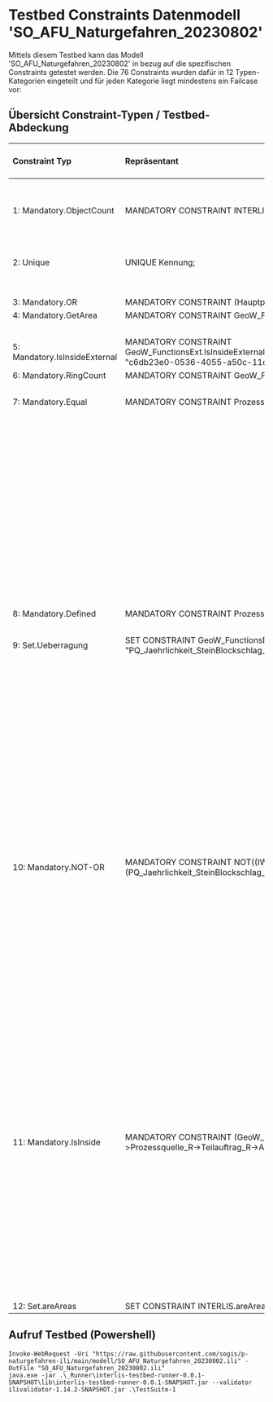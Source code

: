# Testbed Constraints Datenmodell 'SO_AFU_Naturgefahren_20230802'

Mittels diesem Testbed kann das Modell 'SO_AFU_Naturgefahren_20230802' in bezug auf die spezifischen Constraints getestet werden.
Die 76 Constraints wurden dafür in 12 Typen-Kategorien eingeteilt und für jeden Kategorie liegt mindestens ein Failcase vor:

## Übersicht Constraint-Typen / Testbed-Abdeckung

|Constraint Typ|Repräsentant|Liste der Constraints|Failcase im Testbed|
|:----|:----|:----|:----|
|1: Mandatory.ObjectCount|MANDATORY CONSTRAINT INTERLIS.objectCount(THIS)==1;|CheckAuftragEintrag|Der Failcase beschreibt einen zweiten Auftrag.|
| | |CheckWasserkennwerte| |
|2: Unique|UNIQUE Kennung;|CheckAuftragKennungen|OK|
| | |CheckTeilauftragEindeutigkeit| |
| | |CheckProzessquelleKennung| |
|3: Mandatory.OR|MANDATORY CONSTRAINT (Hauptprozess != #Wasser) OR Wasserkennwerte;|CheckTeilauftragWasserKennwert|OK|
|4: Mandatory.GetArea|MANDATORY CONSTRAINT GeoW_FunctionsExt.GetArea(THIS,"Geometrie") > 100;|CheckAbklperimeterFlaechenGroesse|OK|
| | |CheckBefundFlaechenGroesse| |
|5: Mandatory.IsInsideExternal|MANDATORY CONSTRAINT GeoW_FunctionsExt.IsInsideExternalDataset("SO_Hoheitsgrenzen_Publikation_20170626.Hoheitsgrenzen.Kantonsgrenze.Geometrie", "c6db23e0-0536-4055-a50c-11d2d1e4c6ef" ,THIS, "Geometrie");|CheckAbklperimeterInnerhalbSO|OK|
|6: Mandatory.RingCount|MANDATORY CONSTRAINT GeoW_FunctionsExt.GetInnerRingsCount(THIS,  "Geometrie") == 0; |CheckAbklperimeterKeineLoecher|OK|
| | |CheckBefundKeineLoecher| |
|7: Mandatory.Equal|MANDATORY CONSTRAINT Prozessquelle_R->Teilauftrag_R->Hauptprozess == #Sturz;|CheckBefundSteinBlockschlag|OK|
| | |CheckBefundSpontaneRutschung| |
| | |CheckBefundHangmure| |
| | |CheckBefundBergFelssturz| |
| | |CheckFliessrichtungspfeilHauptprozess| |
| | |CheckBefundBergFelssturzHauptprozess| |
| | |CheckBefundHangmureHauptprozess| |
| | |CheckBefundUfererosionHauptprozess| |
| | |CheckBefundAbsenkungHauptprozess| |
| | |CheckBefundEinsturzHauptprozess| |
| | |CheckBefundPermanenteRutschungHauptprozess| |
| | |CheckBefundSpontaneRutschungHauptprozess| |
| | |CheckBefundUebermurungHauptprozess| |
| | |CheckBefundUeberschwemmungDynamischHauptprozess| |
| | |CheckBefundUeberschwemmungStatischHauptprozess| |
| | |CheckBefundBefundJaehrlichkeitHauptprozess| |
|8: Mandatory.Defined|MANDATORY CONSTRAINT Prozessquelle_R->Teilauftrag_R->Hauptprozess == #Wasser AND DEFINED(Fliessrichtungspfeil_R);|CheckFliessrichtungspfeilZuHauptprozess|OK.|
| | |CheckProzessquelleBefundJaehrlichkeit| |
|9: Set.Ueberragung|SET CONSTRAINT GeoW_FunctionsExt.IsInsideAreaByCode(GeoW_FunctionsExt.GetInGroups(ALL, "PQ_Jaehrlichkeit_SteinBlockschlag_R->Prozessquelle_R"), "Geometrie" ,"IWCode");|CheckBefundSteinBlockschlagKeineUeberragung|OK|
| | |CheckBefundBergFelssturzKeineUeberragung| |
| | |CheckBefundHangmureKeineUeberragung| |
| | |CheckBefundAbsenkungKeineUeberragung| |
| | |CheckBefundEinsturzKeineUeberragung| |
| | |CheckBefundSpontaneRutschungKeineUeberragung|OK|
| | |CheckBefundUebermurungKeineUeberragung| |
| | |CheckBefundUeberschwemmungDynamischKeineUeberragung| |
| | |CheckBefundUeberschwemmungStatischKeineUeberragung| |
| | |CheckBefundJaehrlichkeitKeineUeberragung| |
| | |CheckKennwertUeberschwemmungFliesstiefeKeineUeberragungH| |
| | |CheckKennwertUeberschwemmungFliesstiefeKeineUeberragungJaehrlichkeit| |
| | |CheckKennwertUeberschwemmungFliessgeschwindigkeitKeineUeberragungH| |
| | |CheckKennwertUebermurungFliesstiefeKeineUeberragungH| |
| | |CheckKennwertUebermurungFliesstiefeKeineUeberragungJaehrlichkeit| |
| | |CheckKennwertUebermurungFliessgeschwindigkeitKeineUeberragungH| |
|10: Mandatory.NOT-OR|MANDATORY CONSTRAINT NOT((IWCode == #rot_stark_30) OR (IWCode == #rot_mittel_30) OR (IWCode == #blau_schwach_30)) OR (PQ_Jaehrlichkeit_SteinBlockschlag_R->Jaehrlichkeit == 30);|CheckBefundSteinBlockschlagJaehrlichkeit-30|OK|
| | |CheckBefundSteinBlockschlagJaehrlichkeit-100| |
| | |CheckBefundSteinBlockschlagJaehrlichkeit-300| |
| | |CheckBefundHangmureJaehrlichkeit-30| |
| | |CheckBefundHangmureJaehrlichkeit-100| |
| | |CheckBefundHangmureJaehrlichkeit-300| |
| | |CheckBefundSpontaneRutschungJaehrlichkeit-30| |
| | |CheckBefundSpontaneRutschungJaehrlichkeit-100| |
| | |CheckBefundSpontaneRutschungJaehrlichkeit-300| |
| | |CheckAbklperimeterBeurteilungUeberschwemmung_statisch| |
| | |CheckAbklperimeterBeurteilungUeberschwemmung_dynamisch| |
| | |CheckAbklperimeterBeurteilungUebermurung| |
| | |CheckAbklperimeterBeurteilungUfererosion| |
| | |CheckAbklperimeterBeurteilungEinsturz| |
| | |CheckAbklperimeterBeurteilungAbsenkung| |
| | |CheckAbklperimeterBeurteilungSteinBlockschlag| |
| | |CheckAbklperimeterBeurteilungBerg_Felssturz| |
| | |CheckAbklperimeterBeurteilungHangmure| |
| | |CheckAbklperimeterBeurteilungSpontaneRutschung| |
| | |CheckAbklperimeterBeurteilungPermanenteRutschung| |
|11: Mandatory.IsInside|MANDATORY CONSTRAINT (GeoW_FunctionsExt.IsInside(GeoW_FunctionsExt.Union(PQ_Jaehrlichkeit_SteinBlockschlag_R->Prozessquelle_R->Teilauftrag_R->Abklaerungsperimeter_R, "Geometrie"), THIS, "Geometrie"));|CheckBefundSteinBlockschlagImAbklPerimeter|OK|
| | |CheckBefundBergFelssturzImAbklPerimeter| |
| | |CheckBefundHangmureImAbklPerimeter| |
| | |CheckBefundUfererosionImAbklPerimeter| |
| | |CheckBefundAbsenkungImAbklPerimeter| |
| | |CheckBefundEinsturzImAbklPerimeter| |
| | |CheckBefundPermanenteRutschungImAbklPerimeter| |
| | |CheckBefundSpontaneRutschungImAbklPerimeter| |
| | |CheckBefundUebermurungImAbklPerimeter| |
| | |CheckBefundUeberschwemmungDynamischImAbklPerimeter| |
| | |CheckBefundUeberschwemmungStatischImAbklPerimeter| |
| | |CheckBefundJaehrlichkeitImAbklPerimeter| |
|12: Set.areAreas|SET CONSTRAINT INTERLIS.areAreas(GeoW_FunctionsExt.GetInGroups(ALL, "Prozessquelle_R"), UNDEFINED, >> Geometrie);|CheckBefundBefundJaehrlichkeitFlaechendeckung|OK|

## Aufruf Testbed (Powershell)

```
Invoke-WebRequest -Uri "https://raw.githubusercontent.com/sogis/p-naturgefahren-ili/main/modell/SO_AFU_Naturgefahren_20230802.ili" -OutFile "SO_AFU_Naturgefahren_20230802.ili"
java.exe -jar .\_Runner\interlis-testbed-runner-0.0.1-SNAPSHOT\lib\interlis-testbed-runner-0.0.1-SNAPSHOT.jar --validator ilivalidator-1.14.2-SNAPSHOT.jar .\TestSuite-1
```
